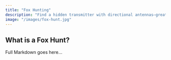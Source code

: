 ```yaml
---
title: "Fox Hunting"
description: "Find a hidden transmitter with directional antennas—great RF practice and teamwork."
image: "/images/fox-hunt.jpg"
---
```

## What is a Fox Hunt?
Full Markdown goes here…
